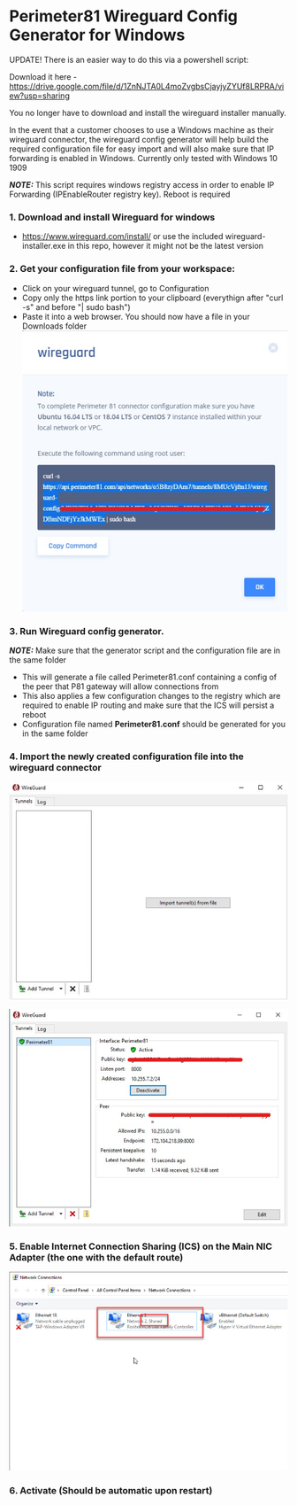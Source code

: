 # Perimeter81 Wireguard Config Generator for Windows 

UPDATE!
There is an easier way to do this via a powershell script:

Download it here - https://drive.google.com/file/d/1ZnNJTA0L4moZvgbsCjayjyZYUf8LRPRA/view?usp=sharing

You no longer have to download and install the wireguard installer manually.

In the event that a customer chooses to use a Windows machine as their wireguard connector, the wireguard config generator will help build the required configuration file for easy import and will also make sure that IP forwarding is enabled in Windows. Currently only tested with Windows 10 1909

**_NOTE:_** This script requires windows registry access in order to enable IP Forwarding (IPEnableRouter registry key). Reboot is required

### 1. Download and install Wireguard for windows
* https://www.wireguard.com/install/ or use the included wireguard-installer.exe in this repo, however it might not be the latest version
  
### 2. Get your configuration file from your workspace:
* Click on your wireguard tunnel, go to Configuration
* Copy only the https link portion to your clipboard (everythign after "curl -s" and before "| sudo bash")
* Paste it into a web browser. You should now have a file in your Downloads folder
 ![Screenshot](Screenshots/wireguard_config.jpg)
  
 ### 3. Run Wireguard config generator. 
**_NOTE:_** Make sure that the generator script and the configuration file are in the same folder
 * This will generate a file called Perimeter81.conf containing a config of the peer that P81 gateway will allow connections from
 * This also applies a few configuration changes to the registry which are required to enable IP routing and make sure that the ICS will persist a reboot
 * Configuration file named **Perimeter81.conf** should be generated for you in the same folder
  
 ### 4. Import the newly created configuration file into the wireguard connector 
 ![Screenshot](Screenshots/wireguard_windows.jpg)
 
 ![Screenshot](Screenshots/wireguard_activated.jpg)
 
 ### 5. Enable Internet Connection Sharing (ICS) on the Main NIC Adapter (the one with the default route)
 ![Screenshot](Screenshots/conn_sharing.jpg)
 
 ### 6. Activate (Should be automatic upon restart)



